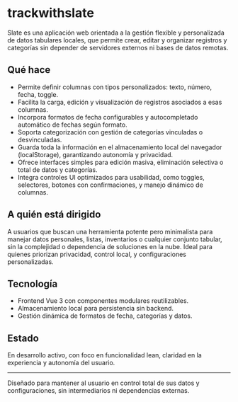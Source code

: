 # trackwithslate

Slate es una aplicación web orientada a la gestión flexible y personalizada de datos tabulares locales, que permite crear, editar y organizar registros y categorías sin depender de servidores externos ni bases de datos remotas.  

## Qué hace

- Permite definir columnas con tipos personalizados: texto, número, fecha, toggle.  
- Facilita la carga, edición y visualización de registros asociados a esas columnas.  
- Incorpora formatos de fecha configurables y autocompletado automático de fechas según formato.  
- Soporta categorización con gestión de categorías vinculadas o desvinculadas.  
- Guarda toda la información en el almacenamiento local del navegador (localStorage), garantizando autonomía y privacidad.  
- Ofrece interfaces simples para edición masiva, eliminación selectiva o total de datos y categorías.  
- Integra controles UI optimizados para usabilidad, como toggles, selectores, botones con confirmaciones, y manejo dinámico de columnas.  

## A quién está dirigido

A usuarios que buscan una herramienta potente pero minimalista para manejar datos personales, listas, inventarios o cualquier conjunto tabular, sin la complejidad o dependencia de soluciones en la nube. Ideal para quienes priorizan privacidad, control local, y configuraciones personalizadas.  

## Tecnología

- Frontend Vue 3 con componentes modulares reutilizables.  
- Almacenamiento local para persistencia sin backend.  
- Gestión dinámica de formatos de fecha, categorías y datos.  

## Estado

En desarrollo activo, con foco en funcionalidad lean, claridad en la experiencia y autonomía del usuario.  

---

Diseñado para mantener al usuario en control total de sus datos y configuraciones, sin intermediarios ni dependencias externas.
